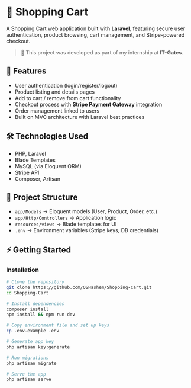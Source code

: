 # 🛒 Shopping Cart

A Shopping Cart web application built with **Laravel**, featuring secure user authentication, product browsing, cart management, and Stripe-powered checkout.  

> 📝 This project was developed as part of my internship at **IT-Gates**.  

## 🚀 Features
- User authentication (login/register/logout)  
- Product listing and details pages  
- Add to cart / remove from cart functionality  
- Checkout process with **Stripe Payment Gateway** integration  
- Order management linked to users  
- Built on MVC architecture with Laravel best practices  

## 🛠️ Technologies Used
- PHP, Laravel  
- Blade Templates  
- MySQL (via Eloquent ORM)  
- Stripe API  
- Composer, Artisan  

## 📂 Project Structure
- `app/Models` → Eloquent models (User, Product, Order, etc.)  
- `app/Http/Controllers` → Application logic  
- `resources/views` → Blade templates for UI  
- `.env` → Environment variables (Stripe keys, DB credentials)  

## ⚡ Getting Started

### Installation
```bash
# Clone the repository
git clone https://github.com/OSHashem/Shopping-Cart.git
cd Shopping-Cart

# Install dependencies
composer install
npm install && npm run dev

# Copy environment file and set up keys
cp .env.example .env

# Generate app key
php artisan key:generate

# Run migrations
php artisan migrate

# Serve the app
php artisan serve
